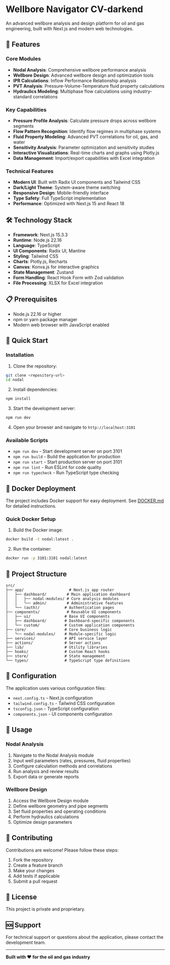 # Wellbore Navigator CV-darkend

An advanced wellbore analysis and design platform for oil and gas engineering, built with Next.js and modern web technologies.

## 🚀 Features

### Core Modules
- **Nodal Analysis**: Comprehensive wellbore performance analysis
- **Wellbore Design**: Advanced wellbore design and optimization tools
- **IPR Calculations**: Inflow Performance Relationship analysis
- **PVT Analysis**: Pressure-Volume-Temperature fluid property calculations
- **Hydraulics Modeling**: Multiphase flow calculations using industry-standard correlations

### Key Capabilities
- **Pressure Profile Analysis**: Calculate pressure drops across wellbore segments
- **Flow Pattern Recognition**: Identify flow regimes in multiphase systems
- **Fluid Property Modeling**: Advanced PVT correlations for oil, gas, and water
- **Sensitivity Analysis**: Parameter optimization and sensitivity studies
- **Interactive Visualizations**: Real-time charts and graphs using Plotly.js
- **Data Management**: Import/export capabilities with Excel integration

### Technical Features
- **Modern UI**: Built with Radix UI components and Tailwind CSS
- **Dark/Light Theme**: System-aware theme switching
- **Responsive Design**: Mobile-friendly interface
- **Type Safety**: Full TypeScript implementation
- **Performance**: Optimized with Next.js 15 and React 18

## 🛠️ Technology Stack

- **Framework**: Next.js 15.3.3
- **Runtime**: Node.js 22.16
- **Language**: TypeScript
- **UI Components**: Radix UI, Mantine
- **Styling**: Tailwind CSS
- **Charts**: Plotly.js, Recharts
- **Canvas**: Konva.js for interactive graphics
- **State Management**: Zustand
- **Form Handling**: React Hook Form with Zod validation
- **File Processing**: XLSX for Excel integration

## 📋 Prerequisites

- Node.js 22.16 or higher
- npm or yarn package manager
- Modern web browser with JavaScript enabled

## 🚀 Quick Start

### Installation

1. Clone the repository:
```bash
git clone <repository-url>
cd nodal
```

2. Install dependencies:
```bash
npm install
```

3. Start the development server:
```bash
npm run dev
```

4. Open your browser and navigate to `http://localhost:3101`

### Available Scripts

- `npm run dev` - Start development server on port 3101
- `npm run build` - Build the application for production
- `npm run start` - Start production server on port 3101
- `npm run lint` - Run ESLint for code quality
- `npm run typecheck` - Run TypeScript type checking

## 🐳 Docker Deployment

The project includes Docker support for easy deployment. See [DOCKER.md](./DOCKER.md) for detailed instructions.

### Quick Docker Setup

1. Build the Docker image:
```bash
docker build -t nodal:latest .
```

2. Run the container:
```bash
docker run -p 3101:3101 nodal:latest
```

## 📁 Project Structure

```
src/
├── app/                    # Next.js app router
│   ├── dashboard/         # Main application dashboard
│   │   ├── nodal-modules/ # Core analysis modules
│   │   └── admin/         # Administrative features
│   └── (auth)/           # Authentication pages
├── components/            # Reusable UI components
│   ├── ui/               # Base UI components
│   ├── dashboard/        # Dashboard-specific components
│   └── custom/           # Custom application components
├── core/                 # Core business logic
│   └── nodal-modules/    # Module-specific logic
├── services/             # API service layer
├── actions/              # Server actions
├── lib/                  # Utility libraries
├── hooks/                # Custom React hooks
├── store/                # State management
└── types/                # TypeScript type definitions
```

## 🔧 Configuration

The application uses various configuration files:

- `next.config.ts` - Next.js configuration
- `tailwind.config.ts` - Tailwind CSS configuration
- `tsconfig.json` - TypeScript configuration
- `components.json` - UI components configuration

## 🎯 Usage

### Nodal Analysis
1. Navigate to the Nodal Analysis module
2. Input well parameters (rates, pressures, fluid properties)
3. Configure calculation methods and correlations
4. Run analysis and review results
5. Export data or generate reports

### Wellbore Design
1. Access the Wellbore Design module
2. Define wellbore geometry and pipe segments
3. Set fluid properties and operating conditions
4. Perform hydraulics calculations
5. Optimize design parameters

## 🤝 Contributing

Contributions are welcome! Please follow these steps:

1. Fork the repository
2. Create a feature branch
3. Make your changes
4. Add tests if applicable
5. Submit a pull request

## 📄 License

This project is private and proprietary.

## 🆘 Support

For technical support or questions about the application, please contact the development team.

---

**Built with ❤️ for the oil and gas industry**